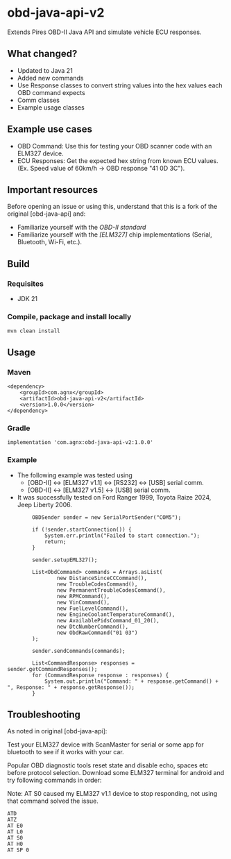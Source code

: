 obd-java-api-v2
============

Extends Pires OBD-II Java API and simulate vehicle ECU responses.


## What changed?
* Updated to Java 21
* Added new commands
* Use Response classes to convert string values into the hex values each OBD command expects
* Comm classes
* Example usage classes

## Example use cases

* OBD Command: Use this for testing your OBD scanner code with an ELM327 device.
* ECU Responses: Get the expected hex string from known ECU values. (Ex. Speed value of 60km/h -> OBD response "41 0D 3C").


## Important resources

Before opening an issue or using this, understand that this is a fork of the original [obd-java-api] and:

* Familiarize yourself with the *OBD-II standard*
* Familiarize yourself with the *[ELM327]* chip implementations (Serial, Bluetooth, Wi-Fi, etc.).

## Build ##

### Requisites ###

* JDK 21

### Compile, package and install locally ###

```
mvn clean install
```

## Usage ##

### Maven ###
```
<dependency>
    <groupId>com.agnx</groupId>
    <artifactId>obd-java-api-v2</artifactId>
    <version>1.0.0</version>
</dependency>
```

### Gradle ###
```
implementation 'com.agnx:obd-java-api-v2:1.0.0'
```

### Example ###

* The following example was tested using 
  * [OBD-II] <-> [ELM327 v1.1] <-> [RS232] <-> [USB] serial comm.
  * [OBD-II] <-> [ELM327 v1.5] <-> [USB] serial comm.
* It was successfully tested on Ford Ranger 1999, Toyota Raize 2024, Jeep Liberty 2006.
```
        OBDSender sender = new SerialPortSender("COM5");

        if (!sender.startConnection()) {
            System.err.println("Failed to start connection.");
            return;
        }

        sender.setupEML327();

        List<ObdCommand> commands = Arrays.asList(
                new DistanceSinceCCCommand(),
                new TroubleCodesCommand(),
                new PermanentTroubleCodesCommand(),
                new RPMCommand(),
                new VinCommand(),
                new FuelLevelCommand(),
                new EngineCoolantTemperatureCommand(),
                new AvailablePidsCommand_01_20(),
                new DtcNumberCommand(),
                new ObdRawCommand("01 03")
        );

        sender.sendCommands(commands);

        List<CommandResponse> responses = sender.getCommandResponses();
        for (CommandResponse response : responses) {
            System.out.println("Command: " + response.getCommand() + ", Response: " + response.getResponse());
        }
```

## Troubleshooting ##

As noted in original [obd-java-api]:

Test your ELM327 device with ScanMaster for serial or some app for bluetooth to see if it works with your car.

Popular OBD diagnostic tools reset state and disable echo, spaces etc before protocol selection. Download some ELM327 terminal for android and try following commands in order:

Note: AT S0 caused my ELM327 v1.1 device to stop responding, not using that command solved the issue.
```
ATD
ATZ
AT E0
AT L0
AT S0
AT H0
AT SP 0
```
